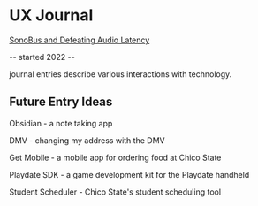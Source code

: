 # UX Journal 

[SonoBus and Defeating Audio Latency](sonobus.md)

-- started 2022 -- 

journal entries describe various interactions with technology. 

## Future Entry Ideas

Obsidian - a note taking app


DMV - changing my address with the DMV 

Get Mobile - a mobile app for ordering food at Chico State

Playdate SDK - a game development kit for the Playdate handheld

Student Scheduler - Chico State's student scheduling tool

